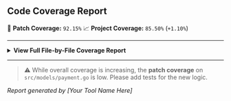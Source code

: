 ## Code Coverage Report

:rocket: **Patch Coverage:** `92.15%`
:chart_with_upwards_trend: **Project Coverage:** `85.50%` (`+1.10%`)

---

<details>
<summary><b>View Full File-by-File Coverage Report</b></summary>

| File                                  | Line Coverage      | Patch Coverage | Complexity |
|---------------------------------------|--------------------|----------------|------------|
| :green_circle: `src/utils/parser.go`  | `98.5%` (`+2.0%`)  | `100.0%`       | 1.8        |
| :green_circle: `src/handlers/user.go` | `91.0%` (`-0.5%`)  | `95.0%`        | 3.2        |
| :red_circle: `src/models/payment.go`  | `75.0%` (`-10.0%`) | `45.5%`        | 8.5        |
| :white_circle: `README.md`            | `N/A`              | `N/A`          | N/A        |

</details>

---

> :warning: While overall coverage is increasing, the **patch coverage** on `src/models/payment.go` is low. Please add tests for the new logic.

*Report generated by [Your Tool Name Here]*
